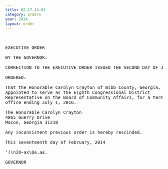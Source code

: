 ```yaml
---
title: 02.17.14.02
category: orders
year: 2014
layout: order
---
```


<pre> 

EXECUTIVE ORDER

BY THE GOVERNOR:

CORRECTION TO THE EXECUTIVE ORDER ISSUED THE SECOND DAY OF JANUARY, 2013

ORDERED:

That the Honorable Carolyn Crayton of Bibb County, Georgia, is
appointed to serve as the Eighth Congressional District
Representative on the Board of Community Affairs, for a term of
office ending July 1, 2016.

The Honorable Carolyn Crayton
4865 Guerry Drive
Macon, Georgia 31210

Any inconsistent previous order is hereby rescinded.

This seventeenth day of February, 2014

‘(\nIO~ax\De.a£.

GOVERNOR

</pre>
